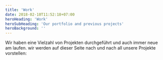 ```yaml
---
title: 'Work'
date: 2018-02-10T11:52:18+07:00
heroHeading: 'Work'
heroSubHeading: 'Our portfolio and previous projects'
heroBackground: ''
---
```


Wir haben eine Vielzahl von Projekten durchgeführt und auch immer neue am laufen. 
wir werden auf dieser Seite nach und nach all unsere Projekte vorstellen: